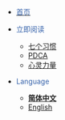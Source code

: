 - [<font color=#3864AB>首页</font>](/zh-cn/README.md)

- <font color=#3864AB>立即阅读</font>
	- [ 七个习惯 ](/zh-cn/7habit.md)
	- [ PDCA ](/zh-cn/pdca.md)
	- [ 心灵力量 ](/zh-cn/power.md)

- <font color=#3864AB>Language</font>
    - [**简体中文**](/zh-cn/)
    - [English](/en-us/)
